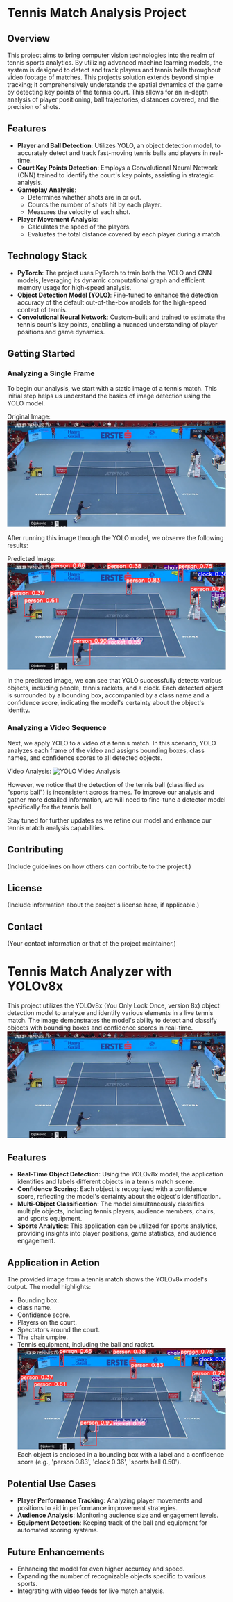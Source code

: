 # Tennis Match Analysis Project

## Overview

This project aims to bring computer vision technologies into the realm of tennis sports analytics. By utilizing advanced machine learning models, the system is designed to detect and track players and tennis balls throughout video footage of matches. This projects solution extends beyond simple tracking; it comprehensively understands the spatial dynamics of the game by detecting key points of the tennis court. This allows for an in-depth analysis of player positioning, ball trajectories, distances covered, and the precision of shots. 

## Features

- **Player and Ball Detection**: Utilizes YOLO, an object detection model, to accurately detect and track fast-moving tennis balls and players in real-time.
- **Court Key Points Detection**: Employs a Convolutional Neural Network (CNN) trained to identify the court's key points, assisting in strategic analysis.
- **Gameplay Analysis**:
  - Determines whether shots are in or out.
  - Counts the number of shots hit by each player.
  - Measures the velocity of each shot.
- **Player Movement Analysis**:
  - Calculates the speed of the players.
  - Evaluates the total distance covered by each player during a match.

## Technology Stack

- **PyTorch**: The project uses PyTorch to train both the YOLO and CNN models, leveraging its dynamic computational graph and efficient memory usage for high-speed analysis.
- **Object Detection Model (YOLO)**: Fine-tuned to enhance the detection accuracy of the default out-of-the-box models for the high-speed context of tennis.
- **Convolutional Neural Network**: Custom-built and trained to estimate the tennis court's key points, enabling a nuanced understanding of player positions and game dynamics.

## Getting Started

### Analyzing a Single Frame

To begin our analysis, we start with a static image of a tennis match. This initial step helps us understand the basics of image detection using the YOLO model.

Original Image:
![Original Tennis Match Image](input_videos/image.png)

After running this image through the YOLO model, we observe the following results:

Predicted Image:
![YOLO Predicted Image](runs/detect/predict/image.png)

In the predicted image, we can see that YOLO successfully detects various objects, including people, tennis rackets, and a clock. Each detected object is surrounded by a bounding box, accompanied by a class name and a confidence score, indicating the model's certainty about the object's identity.

### Analyzing a Video Sequence

Next, we apply YOLO to a video of a tennis match. In this scenario, YOLO analyzes each frame of the video and assigns bounding boxes, class names, and confidence scores to all detected objects.

Video Analysis:
![YOLO Video Analysis](runs/detect/predict3/input_video.gif)

However, we notice that the detection of the tennis ball (classified as "sports ball") is inconsistent across frames. To improve our analysis and gather more detailed information, we will need to fine-tune a detector model specifically for the tennis ball.

Stay tuned for further updates as we refine our model and enhance our tennis match analysis capabilities.


## Contributing

(Include guidelines on how others can contribute to the project.)

## License

(Include information about the project's license here, if applicable.)

## Contact

(Your contact information or that of the project maintainer.)


# Tennis Match Analyzer with YOLOv8x

This project utilizes the YOLOv8x (You Only Look Once, version 8x) object detection model to analyze and identify various elements in a live tennis match. The image demonstrates the model's ability to detect and classify objects with bounding boxes and confidence scores in real-time.
![Initial Image of tennis match](/input_videos/image.png)


## Features

- **Real-Time Object Detection**: Using the YOLOv8x model, the application identifies and labels different objects in a tennis match scene.
- **Confidence Scoring**: Each object is recognized with a confidence score, reflecting the model's certainty about the object's identification.
- **Multi-Object Classification**: The model simultaneously classifies multiple objects, including tennis players, audience members, chairs, and sports equipment.
- **Sports Analytics**: This application can be utilized for sports analytics, providing insights into player positions, game statistics, and audience engagement.

## Application in Action

The provided image from a tennis match shows the YOLOv8x model's output. The model highlights:

- Bounding box.
- class name.
- Confidence score.
- Players on the court.
- Spectators around the court.
- The chair umpire.
- Tennis equipment, including the ball and racket.
![inital prediction](/runs/detect/predict/image.png)
Each object is enclosed in a bounding box with a label and a confidence score (e.g., 'person 0.83', 'clock 0.36', 'sports ball 0.50').

## Potential Use Cases

- **Player Performance Tracking**: Analyzing player movements and positions to aid in performance improvement strategies.
- **Audience Analysis**: Monitoring audience size and engagement levels.
- **Equipment Detection**: Keeping track of the ball and equipment for automated scoring systems.

## Future Enhancements

- Enhancing the model for even higher accuracy and speed.
- Expanding the number of recognizable objects specific to various sports.
- Integrating with video feeds for live match analysis.
